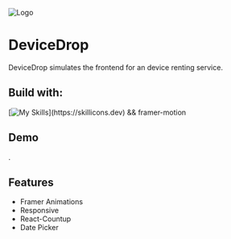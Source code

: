 ![Logo](.)

# DeviceDrop

DeviceDrop simulates the frontend for an device renting service.

## Build with:

[![My Skills](https://skillicons.dev/icons?i=js,nextjs,react,tailwind,)](https://skillicons.dev) && framer-motion

## Demo

.


## Features

- Framer Animations
- Responsive
- React-Countup
- Date Picker

